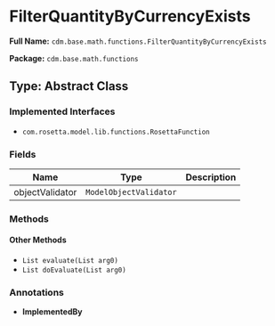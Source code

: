 # FilterQuantityByCurrencyExists

**Full Name:** `cdm.base.math.functions.FilterQuantityByCurrencyExists`

**Package:** `cdm.base.math.functions`

## Type: Abstract Class

### Implemented Interfaces

- `com.rosetta.model.lib.functions.RosettaFunction`

### Fields

| Name | Type | Description |
|------|------|-------------|
| objectValidator | `ModelObjectValidator` |  |

### Methods

#### Other Methods

- `List evaluate(List arg0)`
- `List doEvaluate(List arg0)`

### Annotations

- **ImplementedBy**


